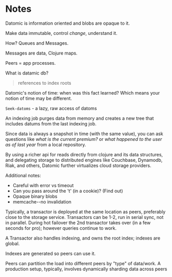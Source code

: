 Notes
=====

Datomic is information oriented and blobs are opaque to it.

Make data immutable, control *change*, understand it.

How? Queues and Messages.

Messages are data, Clojure maps.

Peers = app processes.

What is datamic db?
> references to index roots

Datomic's notion of time: when was this fact learned? Which means your notion of
time may be different.

`Seek-datoms` - a lazy, raw access of datoms

An indexing job purges data from memory and creates a new tree that includes
datums from the last indexing job.

Since data is always a snapshot in time (with the same value), you can ask
questions like _what is the current premium?_ or _what happened to the user as of
last year_ from a local repository.

By using a richer api for reads directly from clojure and its data structures,
and delegating storage to distributed engines like Couchbase, Dynamodb, Riak,
and others, Datomic further virtualizes cloud storage providers.

Additional notes:

- Careful with error vs timeout
- Can you pass around the 't' (in a cookie)? (Find out)
- Opaque binary blobs
- memcache--no invalidation

Typically, a transactor is deployed at the same location as peers, preferably
close to the storage service. Transactors can be 1-2, run in serial sync, not in
parallel. During hot failover the 2nd transactor takes over (in a few seconds
for pro); however queries continue to work.

A Transactor also handles indexing, and owns the root index; indexes are global.

Indexes are generated so peers can use it.

Peers can partition the load into different peers by "type" of
data/work. A production setup, typically, involves dynamically sharding data
across peers
